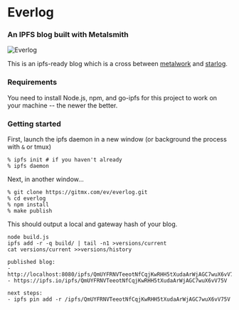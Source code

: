 # Everlog

### An IPFS blog built with Metalsmith 

![Everlog](https://raw.githubusercontent.com/evbogue/everlog/master/everlog.png)

This is an ipfs-ready blog which is a cross between [metalwork](http://gitmx.com/ev/metalwork) and [starlog](http://github.com/ipfs/blog).

### Requirements

You need to install Node.js, npm, and go-ipfs for this project to work on your machine -- the newer the better.

### Getting started

First, launch the ipfs daemon in a new window (or background the process with `&` or tmux)

	% ipfs init # if you haven't already
	% ipfs daemon

Next, in another window...

	% git clone https://gitmx.com/ev/everlog.git
	% cd everlog
	% npm install
	% make publish

This should output a local and gateway hash of your blog. 

```
node build.js
ipfs add -r -q build/ | tail -n1 >versions/current
cat versions/current >>versions/history

published blog:
- http://localhost:8080/ipfs/QmUYFRNVTeeotNfCqjKwRHH5tXudaArWjAGC7wuX6vV75V
- https://ipfs.io/ipfs/QmUYFRNVTeeotNfCqjKwRHH5tXudaArWjAGC7wuX6vV75V

next steps:
- ipfs pin add -r /ipfs/QmUYFRNVTeeotNfCqjKwRHH5tXudaArWjAGC7wuX6vV75V
```
